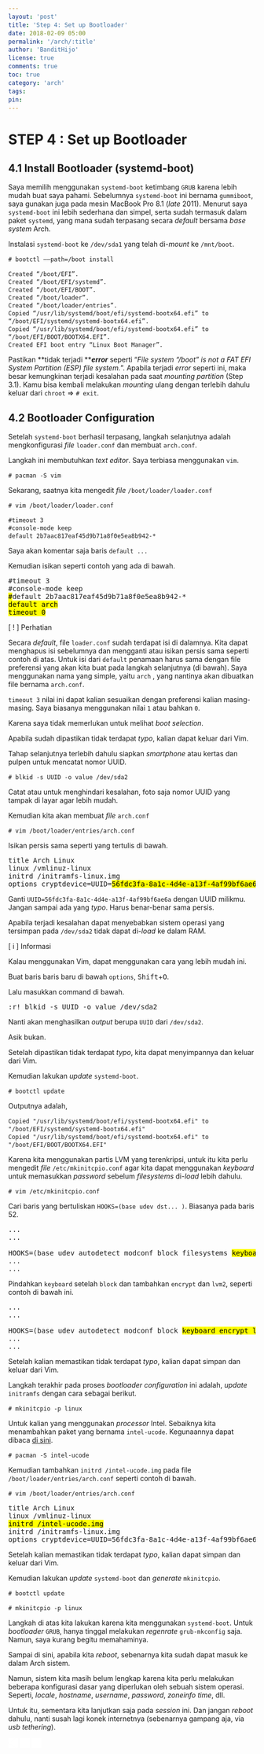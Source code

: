 ```yaml
---
layout: 'post'
title: 'Step 4: Set up Bootloader'
date: 2018-02-09 05:00
permalink: '/arch/:title'
author: 'BanditHijo'
license: true
comments: true
toc: true
category: 'arch'
tags:
pin:
---
```



# STEP 4 : Set up Bootloader

## 4.1 Install Bootloader \(systemd-boot\)

Saya memilih menggunakan `systemd-boot` ketimbang `GRUB` karena lebih mudah buat saya pahami. Sebelumnya `systemd-boot` ini bernama `gummiboot`, saya gunakan juga pada mesin MacBook Pro 8.1 \(_late_ 2011\). Menurut saya `systemd-boot` ini lebih sederhana dan simpel, serta sudah termasuk dalam paket `systemd`, yang mana sudah terpasang secara _default_ bersama _base system_ Arch.

Instalasi `systemd-boot` ke `/dev/sda1` yang telah di-_mount_ ke `/mnt/boot`.

```
# bootctl ––path=/boot install
```

```
Created “/boot/EFI”.
Created “/boot/EFI/systemd”.
Created “/boot/EFI/BOOT”.
Created “/boot/loader”.
Created “/boot/loader/entries”.
Copied “/usr/lib/systemd/boot/efi/systemd-bootx64.efi” to “/boot/EFI/systemd/systemd-bootx64.efi”.
Copied “/usr/lib/systemd/boot/efi/systemd-bootx64.efi” to “/boot/EFI/BOOT/BOOTX64.EFI”.
Created EFI boot entry “Linux Boot Manager”.
```

Pastikan **tidak terjadi **_**error**_ seperti “_File system “/boot” is not a FAT EFI System Partition \(ESP\) file system._”. Apabila terjadi _error_ seperti ini, maka besar kemungkinan terjadi kesalahan pada saat _mounting partition_ \(Step 3.1\). Kamu bisa kembali melakukan _mounting_ ulang dengan terlebih dahulu keluar dari `chroot` =&gt; `# exit`.

## 4.2 Bootloader Configuration

Setelah `systemd-boot` berhasil terpasang, langkah selanjutnya adalah mengkonfigurasi _file_ `loader.conf` dan membuat `arch.conf`.

Langkah ini membutuhkan _text editor_. Saya terbiasa menggunakan `vim`.

```
# pacman -S vim
```

Sekarang, saatnya kita mengedit _file_ `/boot/loader/loader.conf`

```
# vim /boot/loader/loader.conf
```
```
#timeout 3
#console-mode keep
default 2b7aac817eaf45d9b71a8f0e5ea8b942-*
```
Saya akan komentar saja baris `default ...`

Kemudian isikan seperti contoh yang ada di bawah.

<pre>
#timeout 3
#console-mode keep
<mark>#</mark>default 2b7aac817eaf45d9b71a8f0e5ea8b942-*
<mark>default arch
timeout 0</mark>
</pre>

<!-- PERHATIAN -->
<div class="blockquote-red">
<div class="blockquote-red-title">[ ! ] Perhatian</div>
<p>Secara <i>default</i>, file <code>loader.conf</code> sudah terdapat isi di dalamnya. Kita dapat menghapus isi sebelumnya dan mengganti atau isikan persis sama seperti contoh di atas. Untuk isi dari <code>default</code> penamaan harus sama dengan file preferensi yang akan kita buat pada langkah selanjutnya (di bawah). Saya menggunakan nama yang simple, yaitu <code>arch</code> , yang nantinya akan dibuatkan file bernama <code>arch.conf</code>.</p>
<p><code>timeout 3</code> nilai ini dapat kalian sesuaikan dengan preferensi kalian masing-masing. Saya biasanya menggunakan nilai <code>1</code> atau bahkan <code>0</code>.</p>
<p>Karena saya tidak memerlukan untuk melihat <i>boot selection</i>.</p>
</div>

Apabila sudah dipastikan tidak terdapat _typo_, kalian dapat keluar dari Vim.

Tahap selanjutnya terlebih dahulu siapkan _smartphone_ atau kertas dan pulpen untuk mencatat nomor UUID.

```
# blkid -s UUID -o value /dev/sda2
```

Catat atau untuk menghindari kesalahan, foto saja nomor UUID yang tampak di layar agar lebih mudah.

Kemudian kita akan membuat _file_ `arch.conf`

```
# vim /boot/loader/entries/arch.conf
```

Isikan persis sama seperti yang tertulis di bawah.

<pre>
title Arch Linux
linux /vmlinuz-linux
initrd /initramfs-linux.img
options cryptdevice=UUID=<mark>56fdc3fa-8a1c-4d4e-a13f-4af99bf6ae6a</mark>:volume root=/dev/mapper/volume-root rw
</pre>

Ganti `UUID=56fdc3fa-8a1c-4d4e-a13f-4af99bf6ae6a` dengan UUID milikmu. Jangan sampai ada yang _typo_. Harus benar-benar sama persis.

Apabila terjadi  kesalahan dapat menyebabkan sistem operasi yang tersimpan pada `/dev/sda2` tidak dapat di-*load* ke dalam RAM.

<!-- INFORMATION -->
<div class="blockquote-blue">
<div class="blockquote-blue-title">[ i ] Informasi</div>
<p>Kalau menggunakan Vim, dapat menggunakan cara yang lebih mudah ini.</p>
<p>Buat baris baris baru di bawah <code>options</code>, <kbd>Shift</kbd>+<kbd>O</kbd>.</p>
<p>Lalu masukkan command di bawah.</p>
<pre>
:r! blkid -s UUID -o value /dev/sda2
</pre>
<p>Nanti akan menghasilkan <i>output</i> berupa <code>UUID</code> dari <code>/dev/sda2</code>.</p>
<p>Asik bukan.</p>

</div>

Setelah dipastikan tidak terdapat _typo_, kita dapat menyimpannya dan keluar dari Vim.

Kemudian lakukan _update_ `systemd-boot`.

```
# bootctl update
```
Outputnya adalah,
```
Copied "/usr/lib/systemd/boot/efi/systemd-bootx64.efi" to "/boot/EFI/systemd/systemd-bootx64.efi"
Copied "/usr/lib/systemd/boot/efi/systemd-bootx64.efi" to "/boot/EFI/BOOT/BOOTX64.EFI"
```

Karena kita menggunakan partis LVM yang terenkripsi, untuk itu kita perlu mengedit _file_ `/etc/mkinitcpio.conf` agar kita dapat menggunakan _keyboard_ untuk memasukkan _password_ sebelum _filesystems_ di-*load* lebih dahulu.

```
# vim /etc/mkinitcpio.conf
```

Cari baris yang bertuliskan `HOOKS=(base udev dst... )`. Biasanya pada baris 52.

<pre>
...
...

HOOKS=(base udev autodetect modconf block filesystems <mark>keyboard</mark> fsck)
...
...
</pre>

Pindahkan `keyboard` setelah `block` dan tambahkan `encrypt` dan `lvm2`, seperti contoh di bawah ini.

<pre>
...
...

HOOKS=(base udev autodetect modconf block <mark>keyboard encrypt lvm2</mark> filesystems fsck)
...
...
</pre>

Setelah kalian memastikan tidak terdapat _typo_, kalian dapat simpan dan keluar dari Vim.

Langkah terakhir pada proses _bootloader configuration_ ini adalah, _update_ `initramfs` dengan cara sebagai berikut.

```
# mkinitcpio -p linux
```

Untuk kalian yang menggunakan _processor_ Intel. Sebaiknya kita menambahkan paket yang bernama `intel-ucode`. Kegunaannya dapat dibaca [di sini](https://wiki.archlinux.org/index.php/Microcode).

```
# pacman -S intel-ucode
```

Kemudian tambahkan `initrd /intel-ucode.img` pada file `/boot/loader/entries/arch.conf` seperti contoh di bawah.

```
# vim /boot/loader/entries/arch.conf
```

<pre>
title Arch Linux
linux /vmlinuz-linux
<mark>initrd /intel-ucode.img</mark>
initrd /initramfs-linux.img
options cryptdevice=UUID=56fdc3fa-8a1c-4d4e-a13f-4af99bf6ae6a:volume root=/dev/mapper/volume-root rw
</pre>

Setelah kalian memastikan tidak terdapat _typo_, kalian dapat simpan dan keluar dari Vim.

Kemudian lakukan _update_ `systemd-boot` dan _generate_ `mkinitcpio`.

```
# bootctl update
```

```
# mkinitcpio -p linux
```

Langkah di atas kita lakukan karena kita menggunakan `systemd-boot`. Untuk _bootloader_ `GRUB`, hanya tinggal melakukan _regenrate_ `grub-mkconfig` saja. Namun, saya kurang begitu memahaminya.

Sampai di sini, apabila kita _reboot_, sebenarnya kita sudah dapat masuk ke dalam Arch sistem.

Namun, sistem kita masih belum lengkap karena kita perlu melakukan beberapa konfigurasi dasar yang diperlukan oleh sebuah sistem operasi. Seperti, _locale_, _hostname_, _username_, _password_, _zoneinfo_ _time_, dll.

Untuk itu, sementara kita lanjutkan saja pada _session_ ini. Dan jangan *reboot* dahulu, nanti susah lagi konek internetnya (sebenarnya gampang aja, via *usb tethering*).


<!-- NEXT PREV BUTTON -->
<div class="post-nav">
<a class="btn-blue-l" href="/arch/step-3-installing-arch-linux-base-packages"><img style="width:20px;" src="/assets/img/logo/logo_ap.png"></a>
<a class="btn-blue-c" href="/arch/"><img style="width:20px;" src="/assets/img/logo/logo_menu.png"></a>
<a class="btn-blue-r" href="/arch/step-5-set-language-and-time-zone"><img style="width:20px;" src="/assets/img/logo/logo_an.png"></a>
</div>
